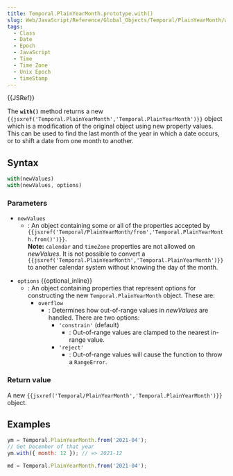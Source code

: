 ```yaml
---
title: Temporal.PlainYearMonth.prototype.with()
slug: Web/JavaScript/Reference/Global_Objects/Temporal/PlainYearMonth/with
tags:
  - Class
  - Date
  - Epoch
  - JavaScript
  - Time
  - Time Zone
  - Unix Epoch
  - timeStamp
---
```

{{JSRef}}

<p class="summary"><span class="seoSummary">The <strong><code>with()</code></strong> method returns a new <code>{{jsxref('Temporal.PlainYearMonth','Temporal.PlainYearMonth')}}</code> object which is a modification of the original object using new property values.</span> This can be used to find the last month of the year in which a date occurs, or to shift a date from one month to another.</p>

## Syntax

```js
with(newValues)
with(newValues, options)
```

### Parameters

- `newValues`
  - : An object containing some or all of the properties accepted by
    `{{jsxref('Temporal/PlainYearMonth/from','Temporal.PlainYearMonth.from()')}}`.
    <div class="note"><strong>Note:</strong> <code>calendar</code> and <code>timeZone</code> properties are not allowed on <var>newValues</var>. It is not possible to convert a <code>{{jsxref('Temporal.PlainYearMonth','Temporal.PlainYearMonth')}}</code> to another calendar system without knowing the day of the month.<p></p></div>
- `options` {{optional_inline}}
  - : An object containing properties that represent options for constructing
    the new `Temporal.PlainYearMonth` object. These are:
    - `overflow`
      - : Determines how out-of-range values in _newValues_ are handled. There
        are two options:
        - `'constrain'` (default)
          - : Out-of-range values are clamped to the nearest in-range value.
        - `'reject'`
          - : Out-of-range values will cause the function to throw a
            `RangeError`.

### Return value

A new
`{{jsxref('Temporal/PlainYearMonth','Temporal.PlainYearMonth')}}`
object.

## Examples

```js
ym = Temporal.PlainYearMonth.from('2021-04');
// Get December of that year
ym.with({ month: 12 }); // => 2021-12
```

```js
md = Temporal.PlainYearMonth.from('2021-04');
```
